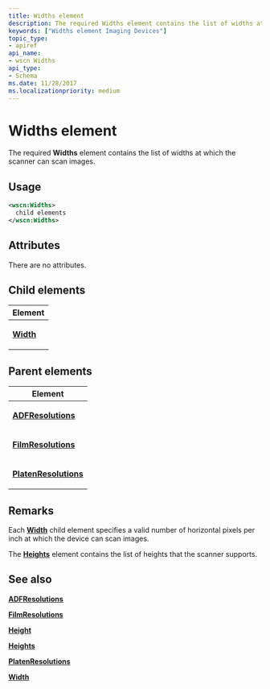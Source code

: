 ```yaml
---
title: Widths element
description: The required Widths element contains the list of widths at which the scanner can scan images.
keywords: ["Widths element Imaging Devices"]
topic_type:
- apiref
api_name:
- wscn Widths
api_type:
- Schema
ms.date: 11/28/2017
ms.localizationpriority: medium
---
```


# Widths element


The required **Widths** element contains the list of widths at which the scanner can scan images.

Usage
-----

```xml
<wscn:Widths>
  child elements
</wscn:Widths>
```

Attributes
----------

There are no attributes.

## Child elements



<table>
<colgroup>
<col width="100%" />
</colgroup>
<thead>
<tr class="header">
<th>Element</th>
</tr>
</thead>
<tbody>
<tr class="odd">
<td><p><a href="width.md" data-raw-source="[&lt;strong&gt;Width&lt;/strong&gt;](width.md)"><strong>Width</strong></a></p></td>
</tr>
</tbody>
</table>

## Parent elements


<table>
<colgroup>
<col width="100%" />
</colgroup>
<thead>
<tr class="header">
<th>Element</th>
</tr>
</thead>
<tbody>
<tr class="odd">
<td><p><a href="adfresolutions.md" data-raw-source="[&lt;strong&gt;ADFResolutions&lt;/strong&gt;](adfresolutions.md)"><strong>ADFResolutions</strong></a></p></td>
</tr>
<tr class="even">
<td><p><a href="filmresolutions.md" data-raw-source="[&lt;strong&gt;FilmResolutions&lt;/strong&gt;](filmresolutions.md)"><strong>FilmResolutions</strong></a></p></td>
</tr>
<tr class="odd">
<td><p><a href="platenresolutions.md" data-raw-source="[&lt;strong&gt;PlatenResolutions&lt;/strong&gt;](platenresolutions.md)"><strong>PlatenResolutions</strong></a></p></td>
</tr>
</tbody>
</table>

Remarks
-------

Each [**Width**](width.md) child element specifies a valid number of horizontal pixels per inch at which the device can scan images.

The [**Heights**](heights.md) element contains the list of heights that the scanner supports.

## See also


[**ADFResolutions**](adfresolutions.md)

[**FilmResolutions**](filmresolutions.md)

[**Height**](height.md)

[**Heights**](heights.md)

[**PlatenResolutions**](platenresolutions.md)

[**Width**](width.md)

 

 






